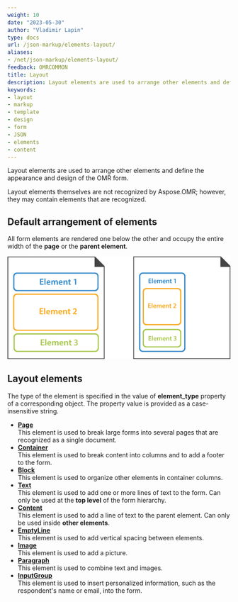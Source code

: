 ```yaml
---
weight: 10
date: "2023-05-30"
author: "Vladimir Lapin"
type: docs
url: /json-markup/elements-layout/
aliases:
- /net/json-markup/elements-layout/
feedback: OMRCOMMON
title: Layout
description: Layout elements are used to arrange other elements and define the appearance and design of the OMR form.
keywords:
- layout
- markup
- template
- design
- form
- JSON
- elements
- content
---
```


Layout elements are used to arrange other elements and define the appearance and design of the OMR form. 

Layout elements themselves are not recognized by Aspose.OMR; however, they may contain elements that are recognized.

## Default arrangement of elements

All form elements are rendered one below the other and occupy the entire width of the **page** or the **parent element**.

![Default arrangement of elements](default-layout.png)

## Layout elements

The type of the element is specified in the value of **element_type** property of a corresponding object. The property value is provided as a case-insensitive string.

- [**Page**](/omr/json-markup/page/)  
  This element is used to break large forms into several pages that are recognized as a single document.
- [**Container**](/omr/json-markup/container/)  
  This element is used to break content into columns and to add a footer to the form.
- [**Block**](/omr/json-markup/block/)  
  This element is used to organize other elements in container columns.
- [**Text**](/omr/json-markup/text/)  
  This element is used to add one or more lines of text to the form. Can only be used at the **top level** of the form hierarchy.
- [**Content**](/omr/json-markup/content/)  
  This element is used to add a line of text to the parent element. Can only be used inside **other elements**.
- [**EmptyLine**](/omr/json-markup/emptyline/)  
  This element is used to add vertical spacing between elements.
- [**Image**](/omr/json-markup/image/)  
  This element is used to add a picture.
- [**Paragraph**](/omr/json-markup/paragraph/)  
  This element is used to combine text and images.
- [**InputGroup**](/omr/json-markup/inputgroup/)  
  This element is used to insert personalized information, such as the respondent's name or email, into the form.
